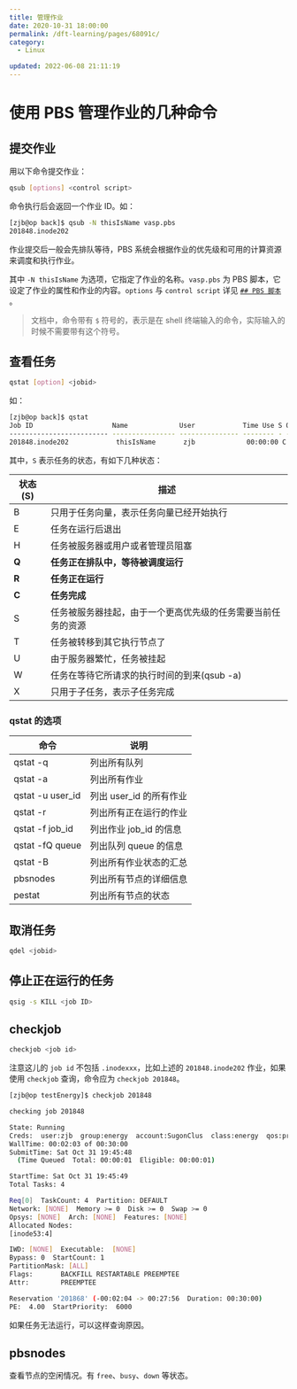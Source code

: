 ```yaml
---
title: 管理作业
date: 2020-10-31 18:00:00
permalink: /dft-learning/pages/68091c/
category:
  - Linux

updated: 2022-06-08 21:11:19
---
```


# 使用 PBS 管理作业的几种命令

## 提交作业

用以下命令提交作业：

```bash
qsub [options] <control script>
```

命令执行后会返回一个作业 ID。如：

```bash
[zjb@op back]$ qsub -N thisIsName vasp.pbs 
201848.inode202
```

作业提交后一般会先排队等待，PBS 系统会根据作业的优先级和可用的计算资源来调度和执行作业。

其中 `-N thisIsName` 为选项，它指定了作业的名称。`vasp.pbs` 为 PBS 脚本，它设定了作业的属性和作业的内容。`options` 与 `control script` 详见 [`## PBS 脚本`](03.PBS-script.md) 。

> 文档中，命令带有 `$` 符号的，表示是在 shell 终端输入的命令，实际输入的时候不需要带有这个符号。

## 查看任务

```bash
qstat [option] <jobid>
```

如：

```bash
[zjb@op back]$ qstat
Job ID                    Name             User            Time Use S Queue
------------------------- ---------------- --------------- -------- - -----
201848.inode202            thisIsName       zjb             00:00:00 C energy         
```

其中，`S` 表示任务的状态，有如下几种状态：

| 状态(S) | 描述                                                         |
| ------- | ------------------------------------------------------------ |
| B       | 只用于任务向量，表示任务向量已经开始执行                     |
| E       | 任务在运行后退出                                             |
| H       | 任务被服务器或用户或者管理员阻塞                             |
| **Q**   | **任务正在排队中，等待被调度运行**                           |
| **R**   | **任务正在运行**                                             |
| **C**   | **任务完成**                                                 |
| S       | 任务被服务器挂起，由于一个更高优先级的任务需要当前任务的资源 |
| T       | 任务被转移到其它执行节点了                                   |
| U       | 由于服务器繁忙，任务被挂起                                   |
| W       | 任务在等待它所请求的执行时间的到来(qsub -a)                  |
| X       | 只用于子任务，表示子任务完成                                 |

### qstat 的选项

| 命令             | 说明                   |
| ---------------- | ---------------------- |
| qstat -q         | 列出所有队列           |
| qstat -a         | 列出所有作业           |
| qstat -u user_id | 列出 user_id 的所有作业  |
| qstat -r         | 列出所有正在运行的作业 |
| qstat -f job_id  | 列出作业 job_id 的信息   |
| qstat -fQ queue  | 列出队列 queue 的信息    |
| qstat -B         | 列出所有作业状态的汇总 |
| pbsnodes         | 列出所有节点的详细信息 |
| pestat           | 列出所有节点的状态     |

## 取消任务

```bash
qdel <jobid>
```

## 停止正在运行的任务

```bash
qsig -s KILL <job ID>
```

## checkjob

```bash
checkjob <job id>
```

注意这儿的 `job id` 不包括 `.inodexxx`，比如上述的 `201848.inode202` 作业，如果使用 `checkjob` 查询，命令应为 `checkjob 201848`。

```bash
[zjb@op testEnergy]$ checkjob 201848

checking job 201848

State: Running
Creds:  user:zjb  group:energy  account:SugonClus  class:energy  qos:preemptee
WallTime: 00:02:03 of 00:30:00
SubmitTime: Sat Oct 31 19:45:48
  (Time Queued  Total: 00:00:01  Eligible: 00:00:01)

StartTime: Sat Oct 31 19:45:49
Total Tasks: 4

Req[0]  TaskCount: 4  Partition: DEFAULT
Network: [NONE]  Memory >= 0  Disk >= 0  Swap >= 0
Opsys: [NONE]  Arch: [NONE]  Features: [NONE]
Allocated Nodes:
[inode53:4]

IWD: [NONE]  Executable:  [NONE]
Bypass: 0  StartCount: 1
PartitionMask: [ALL]
Flags:       BACKFILL RESTARTABLE PREEMPTEE
Attr:        PREEMPTEE

Reservation '201868' (-00:02:04 -> 00:27:56  Duration: 00:30:00)
PE:  4.00  StartPriority:  6000
```

如果任务无法运行，可以这样查询原因。

## pbsnodes

查看节点的空闲情况。有 `free`、`busy`、`down` 等状态。
